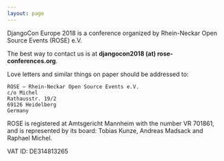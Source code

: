 ```yaml
---
layout: page
---
```


DjangoCon Europe 2018 is a conference organized by Rhein-Neckar Open Source Events (ROSE) e.V.

The best way to contact us is at **djangocon2018 (at) rose-conferences.org**.

Love letters and similar things on paper should be addressed to:

    ROSE – Rhein-Neckar Open Source Events e.V.
    c/o Michel
	Rathausstr. 19/2
    69126 Heidelberg
    Germany

ROSE is registered at Amtsgericht Mannheim with the number VR 701861, and is represented by its board:
Tobias Kunze, Andreas Madsack and Raphael Michel.

VAT ID: DE314813265
